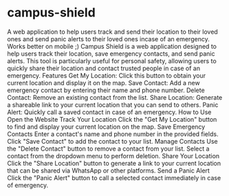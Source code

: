 # campus-shield
A web application to help users track and send their location to their loved ones and send panic alerts to their loved ones incase of an emergency. Works better on mobile ;)
Campus Shield is a web application designed to help users track their location, save emergency contacts, and send panic alerts. This tool is particularly useful for personal safety, allowing users to quickly share their location and contact trusted people in case of an emergency.
Features
Get My Location: Click this button to obtain your current location and display it on the map.
Save Contact: Add a new emergency contact by entering their name and phone number.
Delete Contact: Remove an existing contact from the list.
Share Location: Generate a shareable link to your current location that you can send to others.
Panic Alert: Quickly call a saved contact in case of an emergency.
How to Use
Open the Website
Track Your Location
Click the "Get My Location" button to find and display your current location on the map.
Save Emergency Contacts
Enter a contact's name and phone number in the provided fields.
Click "Save Contact" to add the contact to your list.
Manage Contacts
Use the "Delete Contact" button to remove a contact from your list.
Select a contact from the dropdown menu to perform deletion.
Share Your Location
Click the "Share Location" button to generate a link to your current location that can be shared via WhatsApp or other platforms.
Send a Panic Alert
Click the "Panic Alert" button to call a selected contact immediately in case of emergency.
